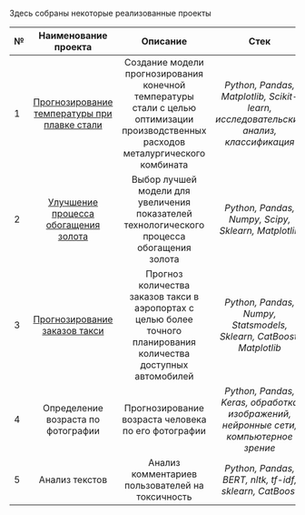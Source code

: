  Здесь собраны некоторые реализованные проекты

| № | Наименование проекта | Описание | Стек |
| :---         |     :---:      |     :---:      |          :---: |
| 1  | [Прогнозирование температуры при плавке стали](https://github.com/Dmitriy-Levin/Portfolio/tree/main/Project1) | Создание модели прогнозирования конечной температуры стали с целью оптимизации производственных расходов металургического комбината | *Python, Pandas, Matplotlib, Scikit-learn, исследовательский анализ, классификация*   |
| 2  | [Улучшение процесса обогащения золота](https://github.com/Dmitriy-Levin/Portfolio/tree/main/Project2) | Выбор лучшей модели для увеличения показателей технологического процесса обогащения золота | *Python, Pandas, Numpy, Scipy, Sklearn, Matplotlib*|
| 3  | [Прогнозирование заказов такси]() | Прогноз количества заказов такси в аэропортах с целью более точного планирования количества доступных автомобилей      | *Python, Pandas, Numpy, Statsmodels, Sklearn, CatBoost, Matplotlib*    |
| 4  | Определение возраста по фотографии |  Прогнозирование возраста человека по его фотографии     | *Python, Pandas, Keras, обработка изображений, нейронные сети, компьютерное зрение*    |
| 5  | Анализ текстов | Анализ комментариев пользователей на токсичность      | *Python, Pandas, BERT, nltk, tf-idf, sklearn, CatBoost*    
